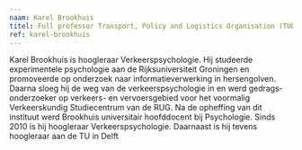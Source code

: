 ```yaml
---
naam: Karel Brookhuis
titel: Full professor Transport, Policy and Logistics Organisation (TUD)
ref: karel-brookhuis
---
```

Karel Brookhuis is hoogleraar Verkeerspsychologie. Hij studeerde experimentele psychologie aan de Rijksuniversiteit Groningen en promoveerde op onderzoek naar informatieverwerking in hersengolven. Daarna sloeg hij de weg van de verkeerspsychologie in en werd gedrags­onderzoeker op verkeers- en vervoersgebied voor het voormalig Verkeerskundig Studiecentrum van de RUG. Na de opheffing van dit instituut werd Brookhuis universitair hoofddocent bij Psychologie. Sinds 2010 is hij hoogleraar Verkeerspsychologie. Daarnaast is hij tevens hoogleraar aan de TU in Delft